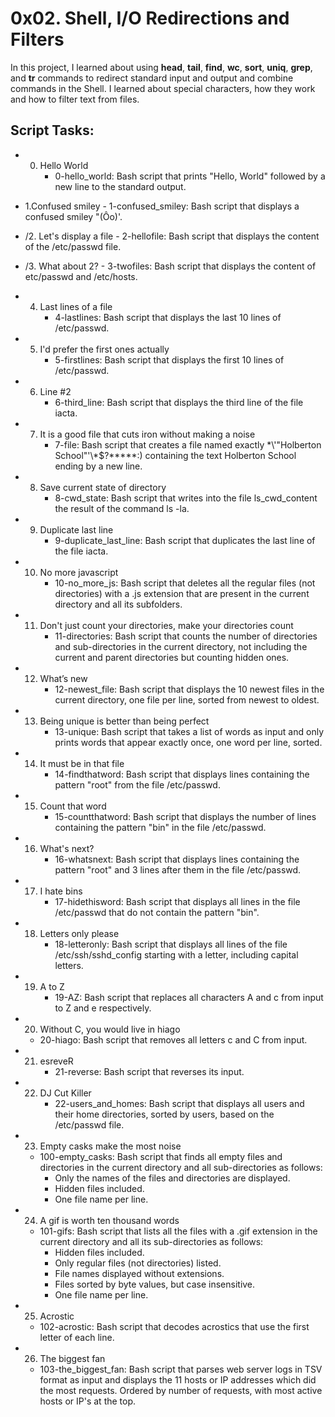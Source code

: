 # 0x02. Shell, I/O Redirections and Filters
In this project, I learned about using **head**, **tail**, **find**, **wc**, **sort**, **uniq**, **grep**, and **tr** commands to redirect standard input and output and combine commands in the Shell. I learned about special characters, how they work and how to filter text from files.

## Script Tasks:

*   0. Hello World
       - 0-hello_world: Bash script that prints "Hello, World" followed by a new line to the standard output.
  
*   1.Confused smiley
        - 1-confused_smiley: Bash script that displays a confused smiley "(Ôo)'.

*   /2. Let's display a file
        - 2-hellofile: Bash script that displays the content of the /etc/passwd file.

*   /3. What about 2?
        - 3-twofiles: Bash script that displays the content of etc/passwd and /etc/hosts.

*   4. Last lines of a file
        - 4-lastlines: Bash script that displays the last 10 lines of /etc/passwd.

*   5. I'd prefer the first ones actually
        - 5-firstlines: Bash script that displays the first 10 lines of /etc/passwd.

*   6. Line #2
        - 6-third_line: Bash script that displays the third line of the file iacta.

*   7. It is a good file that cuts iron without making a noise
        - 7-file: Bash script that creates a file named exactly \*\\'"Holberton School"\'\\*$\?\*\*\*\*\*:) containing the text Holberton School ending by a new line.

*   8. Save current state of directory
       - 8-cwd_state: Bash script that writes into the file ls_cwd_content the result of the command ls -la.

*   9. Duplicate last line
       - 9-duplicate_last_line: Bash script that duplicates the last line of the file iacta.

*   10. No more javascript
        - 10-no_more_js: Bash script that deletes all the regular files (not directories) with a .js extension that are present in the current directory and all its subfolders.

*   11. Don't just count your directories, make your directories count
        - 11-directories: Bash script that counts the number of directories and sub-directories in the current directory, not including the current and parent directories but counting hidden ones.

*   12. What’s new
        - 12-newest_file: Bash script that displays the 10 newest files in the current directory, one file per line, sorted from newest to oldest.

*   13. Being unique is better than being perfect
        - 13-unique: Bash script that takes a list of words as input and only prints words that appear exactly once, one word per line, sorted.

*   14. It must be in that file
        - 14-findthatword: Bash script that displays lines containing the pattern "root" from the file /etc/passwd.

*   15. Count that word
        - 15-countthatword: Bash script that displays the number of lines containing the pattern "bin" in the file /etc/passwd.

*   16. What's next?
        - 16-whatsnext: Bash script that displays lines containing the pattern "root" and 3 lines after them in the file /etc/passwd.

*   17. I hate bins
        - 17-hidethisword: Bash script that displays all lines in the file /etc/passwd that do not contain the pattern "bin".

*   18. Letters only please
        - 18-letteronly: Bash script that displays all lines of the file /etc/ssh/sshd_config starting with a letter, including capital letters.

*   19. A to Z
        - 19-AZ: Bash script that replaces all characters A and c from input to Z and e respectively.

*   20. Without C, you would live in hiago
       - 20-hiago: Bash script that removes all letters c and C from input.

*   21. esreveR
        - 21-reverse: Bash script that reverses its input.

*   22. DJ Cut Killer
        - 22-users_and_homes: Bash script that displays all users and their home directories, sorted by users, based on the /etc/passwd file.

*   23. Empty casks make the most noise
      - 100-empty_casks: Bash script that finds all empty files and directories in the current directory and all sub-directories as follows:
           - Only the names of the files and directories are displayed.
           - Hidden files included.
           - One file name per line.

*   24. A gif is worth ten thousand words
      - 101-gifs: Bash script that lists all the files with a .gif extension in the current directory and all its sub-directories as follows:
         - Hidden files included.
         - Only regular files (not directories) listed.
         - File names displayed without extensions.
         - Files sorted by byte values, but case insensitive.
         - One file name per line.

*   25. Acrostic
      - 102-acrostic: Bash script that decodes acrostics that use the first letter of each line.

*   26. The biggest fan
     - 103-the_biggest_fan: Bash script that parses web server logs in TSV format as input and displays the 11 hosts or IP addresses which did the most requests.
Ordered by number of requests, with most active hosts or IP's at the top.
